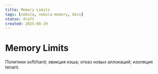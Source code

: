```yaml
---
title: Memory Limits
tags: [nebula, nebula-memory, docs]
status: draft
created: 2025-08-19
---
```


# Memory Limits

Политики soft/hard; эвикция кэша; отказ новых аллокаций; изоляция tenant.

